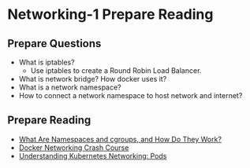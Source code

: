# Networking-1 Prepare Reading
## Prepare Questions
- What is iptables?
  - Use iptables to create a Round Robin Load Balancer.
- What is network bridge? How docker uses it?
- What is a network namespace?
- How to connect a network namespace to host network and internet?

## Prepare Reading
- [What Are Namespaces and cgroups, and How Do They Work?](https://www.nginx.com/blog/what-are-namespaces-cgroups-how-do-they-work/)
- [Docker Networking Crash Course](https://www.youtube.com/watch?v=OU6xOM0SE4o&ab_channel=HusseinNasser)
- [Understanding Kubernetes Networking: Pods](https://medium.com/google-cloud/understanding-kubernetes-networking-pods-7117dd28727)


